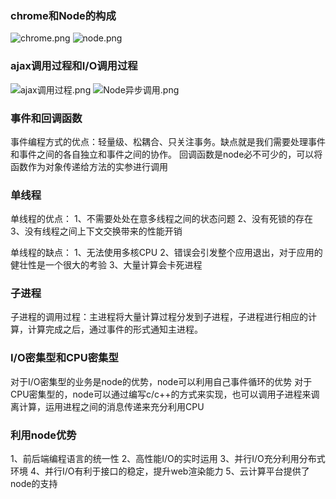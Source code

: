 ### chrome和Node的构成

![chrome.png](https://i.loli.net/2018/07/22/5b548924e6415.png)
![node.png](https://i.loli.net/2018/07/22/5b548924e7bfa.png)

### ajax调用过程和I/O调用过程
![ajax调用过程.png](https://i.loli.net/2018/07/24/5b573dfcab310.png)
![Node异步调用.png](https://i.loli.net/2018/07/24/5b573dfd3ae69.png)

### 事件和回调函数
事件编程方式的优点：轻量级、松耦合、只关注事务。缺点就是我们需要处理事件和事件之间的各自独立和事件之间的协作。
回调函数是node必不可少的，可以将函数作为对象传递给方法的实参进行调用

### 单线程
单线程的优点：
1、不需要处处在意多线程之间的状态问题
2、没有死锁的存在
3、没有线程之间上下文交换带来的性能开销

单线程的缺点：
1、无法使用多核CPU
2、错误会引发整个应用退出，对于应用的健壮性是一个很大的考验
3、大量计算会卡死进程

### 子进程
子进程的调用过程：主进程将大量计算过程分发到子进程，子进程进行相应的计算，计算完成之后，通过事件的形式通知主进程。

### I/O密集型和CPU密集型
对于I/O密集型的业务是node的优势，node可以利用自己事件循环的优势
对于CPU密集型的，node可以通过编写c/c++的方式来实现，也可以调用子进程来调离计算，运用进程之间的消息传递来充分利用CPU

### 利用node优势
1、前后端编程语言的统一性
2、高性能I/O的实时运用
3、并行I/O充分利用分布式环境
4、并行I/O有利于接口的稳定，提升web渲染能力
5、云计算平台提供了node的支持